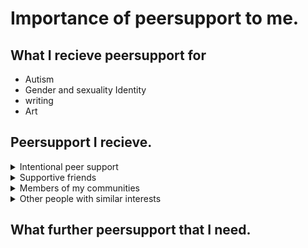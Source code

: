 # Importance of peersupport to me.

## What I recieve peersupport for

- Autism
- Gender and sexuality Identity
- writing
- Art 

## Peersupport I recieve. 

<details>
<summary>Intentional peer support</summary>
<br>
  
## What I find Helpful about Intentional Peer support and its core values 

Most of the peer support I recieve is based around [Intentional peer support](https://intentionalpeersupport.org/) and is what I have been trained in. I find this aproach helpful because it allows for conflicting ***worldviews/Perspectives***  to be respectfully expressed. This is important to me beacause it allow me to hear views that is different from mine and allow me to reassess or change my worldveiw if neccessary. One the thing that Intentional peer support made me reflect on is the diagnosis/psychatric approach that I learned form Studying psychology which was trigger by discusing alternative to it like Holistic/community. In this reflection I realised there more than one way to healing and diverse approach to mental health healing is needed. 

I find it helpful how ***Mutality*** support the exploration of ***worldviews*** by allowing empathic connect to the common emotion and realities of people I engage with. To empathically connet with someone makes I feel less alone and include into a commmunity. It reduces the feeling of beeing othered and safe enough to explore others ***Worldviews*** as well express mine. It gives space for geninue ***connection*** to develop which goes beyond difference in ***worldviews***. It allows for a diverse community eco-system to develope. 

Being able to develope  geninue ***Connection*** is truely benefical to my mental health and wellbeing because having ***Connection*** based in ***mutuality*** allows for me to feel respected and get better understanding everyone. It allows for people to connect in more meaningful ways. The ***connection*** I get from peersupport is reassuring, surportive, and  is ***moving towards*** embetterment through building ***Connection*** with a more various spectrum of ***worldview*** which at time challenges my **worldview** in a support, caring, respectful and supportive manner. The ***connection*** I have through my INternational peersupport relationships can be challenging but give great oppurtinity for growth and ***moving towards*** a better me. 

***Moving towards*** is greatly important to my mental health. I creates a growth mind set. Allowing progress to happen over time, even when there set backs. This prevent me from feeling stagnant. It continously froster hope, persistancy, and determination. Yet ***connection*** reminds me that I do not have do it alone and that helpful support as well as advice can from others. Internentional peer support also encourages me to listen to other people ***worldviews*** in way the encouraging me to ***moving towards*** better mental health and welling by encouraging me listen respecful to Other peoples ***worldveiws*** to give me new prespectives to consider. The respect come from the ***mutality*** of the ***connection*** enagement. 

**CORE PRINCIPLES OF INTENTIONAL PEER:** ***worldviews, connection, mutality, and moving towards***
</details>

<details>
<summary>Supportive friends</summary> 
<br>

## What I finding helpful supportive friends and important qualities

I find that if a supportive friend ***seeing me for me*** it can a more guiune connection that allow for my authentic self be expressed. This put less stress on my mind and body when engaging with supportive friends. Enable me be freer to discuss more challenge topics to ***expand my thinking*** leading changes wellbeing behaviours and my worldview, which ***encourages my growth***. Yet a supportive relationships has mutuality built into it, Where ***we value each other***. Enable us to support each other growth and development by lifting us together at the same time without the pushing one down. 

I greatly appreciate the effort my supportive friends and I put into lifting each other up and not leaving friends behind as each of us experience growth. My Supportive friends that ***encourages my growth*** are highly value to me. Them also value me and what I have offer adds to my self esteem. For us to ***value each other*** adds mutuality and shared growth. For friends that ***encourages my growth*** they need to ***expand my thinking*** and get me to think in new ways. This ***encourages my growth*** by giving me knew perspective and idea to consider. For me intergrate in to my worldview and understanding. Allowing changes in my mental health and wellbeing. Due to the mutuality of the engagement with my supportive friends we all get an oppurtinity to ***expand our thinking*** and to experience growth. 

For a supportive friend to be able to ***expand my thinking*** they need to respectfully and confidently express thier worldview to me. They must expect that I would not always aggree with them or automatically take on board what they say. That I would atleast politely listen and I expect the same from them. Where we all allow time to proccess information and perspectives. To also seek out other prepectives and world views. For us not to be shaped by one connection but many connection. Enabling a well rounded human to develop. I find this Important because I like to see diverse range of worldview and compare it to mine. Helping to discover weakness in my worldview. 





**Important qualities:** ***seeing me for me, expands my thinking, encourages my growth, and we value each other.***
</details>

<details>
<summary>Members of my communities</summary>
<br> 

## What I find helpful in welcoming community and its core aspects.

**core aspects:** ***accepting, encourage Identity development, enaged in activism and Celebratory.***
</details>

<details>
<summary>Other people with similar interests</summary>
  
<br>

## What I find helpful in uplifting others with simalar interests and thier core charastics. 

**core Characteristic:** ***Encourages development, Celebrates achievements, inspirational and thoughtful feedback.***

</details>



## What further peersupport that I need. 
